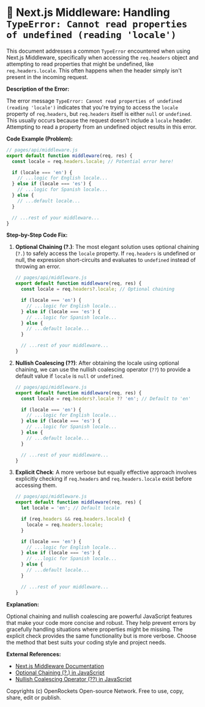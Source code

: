 # 🐞 Next.js Middleware: Handling `TypeError: Cannot read properties of undefined (reading 'locale')`


This document addresses a common `TypeError` encountered when using Next.js Middleware, specifically when accessing the `req.headers` object and attempting to read properties that might be undefined, like `req.headers.locale`.  This often happens when the header simply isn't present in the incoming request.

**Description of the Error:**

The error message `TypeError: Cannot read properties of undefined (reading 'locale')` indicates that you're trying to access the `locale` property of `req.headers`, but `req.headers` itself is either `null` or `undefined`. This usually occurs because the request doesn't include a `locale` header.  Attempting to read a property from an undefined object results in this error.

**Code Example (Problem):**

```javascript
// pages/api/middleware.js
export default function middleware(req, res) {
  const locale = req.headers.locale; // Potential error here!

  if (locale === 'en') {
    // ...logic for English locale...
  } else if (locale === 'es') {
    // ...logic for Spanish locale...
  } else {
    // ...default locale...
  }

  // ...rest of your middleware...
}

```

**Step-by-Step Code Fix:**

1. **Optional Chaining (?.)**: The most elegant solution uses optional chaining (`?.`) to safely access the `locale` property.  If `req.headers` is undefined or null, the expression short-circuits and evaluates to `undefined` instead of throwing an error.

   ```javascript
   // pages/api/middleware.js
   export default function middleware(req, res) {
     const locale = req.headers?.locale; // Optional chaining

     if (locale === 'en') {
       // ...logic for English locale...
     } else if (locale === 'es') {
       // ...logic for Spanish locale...
     } else {
       // ...default locale...
     }

     // ...rest of your middleware...
   }
   ```

2. **Nullish Coalescing (??)**:  After obtaining the locale using optional chaining, we can use the nullish coalescing operator (`??`) to provide a default value if `locale` is `null` or `undefined`.

   ```javascript
   // pages/api/middleware.js
   export default function middleware(req, res) {
     const locale = req.headers?.locale ?? 'en'; // Default to 'en'

     if (locale === 'en') {
       // ...logic for English locale...
     } else if (locale === 'es') {
       // ...logic for Spanish locale...
     } else {
       // ...default locale...
     }

     // ...rest of your middleware...
   }
   ```

3. **Explicit Check**: A more verbose but equally effective approach involves explicitly checking if `req.headers` and `req.headers.locale` exist before accessing them.

   ```javascript
   // pages/api/middleware.js
   export default function middleware(req, res) {
     let locale = 'en'; // Default locale

     if (req.headers && req.headers.locale) {
       locale = req.headers.locale;
     }

     if (locale === 'en') {
       // ...logic for English locale...
     } else if (locale === 'es') {
       // ...logic for Spanish locale...
     } else {
       // ...default locale...
     }

     // ...rest of your middleware...
   }
   ```


**Explanation:**

Optional chaining and nullish coalescing are powerful JavaScript features that make your code more concise and robust. They help prevent errors by gracefully handling situations where properties might be missing.  The explicit check provides the same functionality but is more verbose.  Choose the method that best suits your coding style and project needs.


**External References:**

* [Next.js Middleware Documentation](https://nextjs.org/docs/app/building-your-application/routing/middleware)
* [Optional Chaining (?.) in JavaScript](https://developer.mozilla.org/en-US/docs/Web/JavaScript/Reference/Operators/Optional_chaining)
* [Nullish Coalescing Operator (??) in JavaScript](https://developer.mozilla.org/en-US/docs/Web/JavaScript/Reference/Operators/Nullish_coalescing_operator)


Copyrights (c) OpenRockets Open-source Network. Free to use, copy, share, edit or publish.


